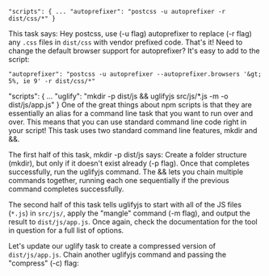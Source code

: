
`"scripts": {
  ...
  "autoprefixer": "postcss -u autoprefixer -r dist/css/*"
}
`

This task says: Hey postcss, use (-u flag) autoprefixer to replace (-r flag) any `.css` files in `dist/css` with vendor prefixed code. That's it! Need to change the default browser support for autoprefixer? It's easy to add to the script:

`"autoprefixer": "postcss -u autoprefixer --autoprefixer.browsers '&gt; 5%, ie 9' -r dist/css/*"
`

"scripts": {
  ...
  "uglify": "mkdir -p dist/js && uglifyjs src/js/*.js -m -o dist/js/app.js"
}
One of the great things about npm scripts is that they are essentially an alias for a command line task that you want to run over and over. This means that you can use standard command line code right in your script! This task uses two standard command line features, mkdir and &&.

The first half of this task, mkdir -p dist/js says: Create a folder structure (mkdir), but only if it doesn't exist already (-p flag). Once that completes successfully, run the uglifyjs command. The && lets you chain multiple commands together, running each one sequentially if the previous command completes successfully.

The second half of this task tells uglifyjs to start with all of the JS files (`*.js`) in `src/js/`, apply the "mangle" command (-m flag), and output the result to `dist/js/app.js`. Once again, check the documentation for the tool in question for a full list of options.

Let's update our uglify task to create a compressed version of `dist/js/app.js`. Chain another uglifyjs command and passing the "compress" (-c) flag:
